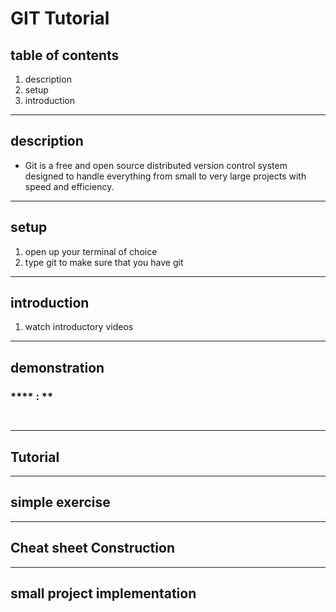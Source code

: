 # GIT Tutorial

## table of contents
1. description
2. setup
3. introduction
---
## description
- Git is a free and open source distributed version control system designed to handle everything from small to very large projects with speed and efficiency.
---
## setup
1. open up your terminal of choice
2. type git to make sure that you have git

---
## introduction
1. watch introductory videos 
---
## demonstration
### **** : **
```
    
```
---
## Tutorial
---
## simple exercise
---
## Cheat sheet Construction
---
## small project implementation 